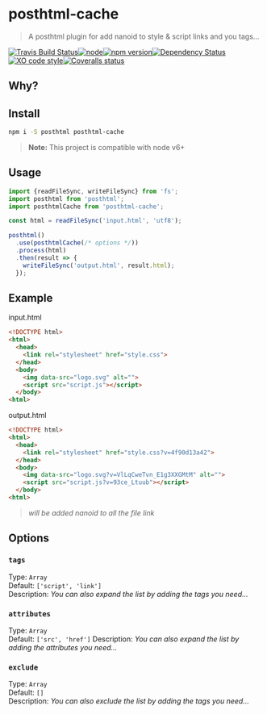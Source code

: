 # posthtml-cache

> A posthtml plugin for add nanoid to style & script links and you tags...

[![Travis Build Status](https://img.shields.io/travis/posthtml/posthtml-cache.svg?style=flat-square&label=unix)](https://travis-ci.org/posthtml/posthtml-cache)[![node](https://img.shields.io/node/v/post-sequence.svg?maxAge=2592000&style=flat-square)]()[![npm version](https://img.shields.io/npm/v/posthtml-cache.svg?style=flat-square)](https://www.npmjs.com/package/posthtml-cache)[![Dependency Status](https://david-dm.org/posthtml/posthtml-cache.svg?style=flat-square)](https://david-dm.org/posthtml/posthtml-cache)[![XO code style](https://img.shields.io/badge/code_style-XO-5ed9c7.svg?style=flat-square)](https://github.com/sindresorhus/xo)[![Coveralls status](https://img.shields.io/coveralls/posthtml/posthtml-cache.svg?style=flat-square)](https://coveralls.io/r/posthtml/posthtml-cache)

## Why?

## Install

```bash
npm i -S posthtml posthtml-cache
```

> **Note:** This project is compatible with node v6+

## Usage

```js
import {readFileSync, writeFileSync} from 'fs';
import posthtml from 'posthtml';
import posthtmlCache from 'posthtml-cache';

const html = readFileSync('input.html', 'utf8');

posthtml()
  .use(posthtmlCache(/* options */))
  .process(html)
  .then(result => {
    writeFileSync('output.html', result.html);
  });

```

## Example

input.html
```html
<!DOCTYPE html>
<html>
  <head>
    <link rel="stylesheet" href="style.css">
  </head>
  <body>
    <img data-src="logo.svg" alt="">
    <script src="script.js"></script>
  </body>
<html>
```

output.html
```html
<!DOCTYPE html>
<html>
  <head>
    <link rel="stylesheet" href="style.css?v=4f90d13a42">
  </head>
  <body>
    <img data-src="logo.svg?v=VlLqCweTvn_E1g3XXGMtM" alt="">
    <script src="script.js?v=93ce_Ltuub"></script>
  </body>
<html>
```
> *will be added nanoid to all the file link*

## Options

### `tags`
Type: `Array`  
Default: `['script', 'link']`  
Description: *You can also expand the list by adding the tags you need...*  

### `attributes`
Type: `Array`  
Default: `['src', 'href']` 
Description: *You can also expand the list by adding the attributes you need...*  

### `exclude`
Type: `Array`  
Default: `[]`  
Description: *You can also exclude the list by adding the tags you need...*  
